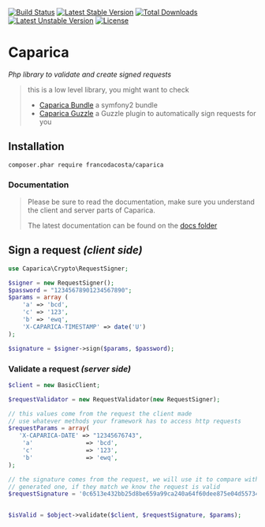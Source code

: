 [![Build Status](https://travis-ci.org/francodacosta/caparica.png?branch=master)](https://travis-ci.org/francodacosta/caparica) [![Latest Stable Version](https://poser.pugx.org/francodacosta/caparica/v/stable.svg)](https://packagist.org/packages/francodacosta/caparica) [![Total Downloads](https://poser.pugx.org/francodacosta/caparica/downloads.svg)](https://packagist.org/packages/francodacosta/caparica) [![Latest Unstable Version](https://poser.pugx.org/francodacosta/caparica/v/unstable.svg)](https://packagist.org/packages/francodacosta/caparica) [![License](https://poser.pugx.org/francodacosta/caparica/license.svg)](https://packagist.org/packages/francodacosta/caparica)

# Caparica 

_Php library to validate and create signed requests_



> this is a low level library, you might want to check
>   * [Caparica Bundle](https://github.com/francodacosta/caparica-bundle) a symfony2 bundle
>   * [Caparica Guzzle](https://github.com/francodacosta/caparica-guzzle-plugin) a Guzzle plugin to automatically sign requests for you

## Installation

```
composer.phar require francodacosta/caparica
```

### Documentation
>  Please be sure to read the documentation, make sure you understand the client and server parts of Caparica.
>
>  The latest documentation can be found on the [docs folder](docs/index.md)


## Sign a request _(client side)_

```php
use Caparica\Crypto\RequestSigner;

$signer = new RequestSigner();
$password = "12345678901234567890";
$params = array (
    'a' => 'bcd',
    'c' => '123',
    'b' => 'ewq',
    'X-CAPARICA-TIMESTAMP' => date('U')
);

$signature = $signer->sign($params, $password);

```

### Validate a request _(server side)_
```php
$client = new BasicClient;

$requestValidator = new RequestValidator(new RequestSigner);

// this values come from the request the client made
// use whatever methods your framework has to access http requests
$requestParams = array(
   'X-CAPARICA-DATE' => "12345676743",
    'a'               => 'bcd',
    'c'               => '123',
    'b'               => 'ewq',
);

// the signature comes from the request, we will use it to compare with the server
// generated one, if they match we know the request is valid
$requestSignature = '0c6513e432bb25d8be659a99ca240a64f60dee875e04d557341a677bfe08a1bf';


$isValid = $object->validate($client, $requestSignature, $params);


```
